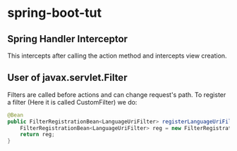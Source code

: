 # spring-boot-tut

## Spring Handler Interceptor

This intercepts after calling the action method and intercepts view creation.

## User of javax.servlet.Filter

Filters are called before actions and can change request's path. To register a filter (Here it is called CustomFilter) we do:

```java
@Bean
public FilterRegistrationBean<LanguageUriFilter> registerLanguageUriFilter(CustomFilter filter) {
    FilterRegistrationBean<LanguageUriFilter> reg = new FilterRegistrationBean<>(filter);
    return reg;
}
```
